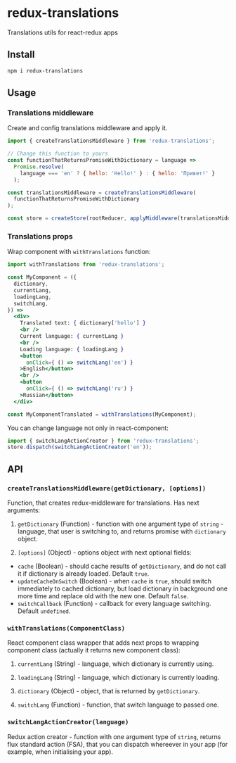 # redux-translations
Translations utils for react-redux apps

## Install

```sh
npm i redux-translations
```

## Usage

### Translations middleware

Create and config translations middleware and apply it.

```js
import { createTranslationsMiddleware } from 'redux-translations';

// Change this function to yours
const functionThatReturnsPromiseWithDictionary = language =>
  Promise.resolve(
    language === 'en' ? { hello: 'Hello!' } : { hello: 'Привет!' }
  );

const translationsMiddleware = createTranslationsMiddleware(
  functionThatReturnsPromiseWithDictionary
);

const store = createStore(rootReducer, applyMiddleware(translationsMiddleware));
```


### Translations props

Wrap component with `withTranslations` function:

```jsx
import withTranslations from 'redux-translations';

const MyComponent = ({
  dictionary,
  currentLang,
  loadingLang,
  switchLang,
}) =>
  <div>
    Translated text: { dictionary['hello'] }
    <br />
    Current language: { currentLang }
    <br />
    Loading language: { loadingLang }
    <button
      onClick={ () => switchLang('en') }
    >English</button>
    <br />
    <button
      onClick={ () => switchLang('ru') }
    >Russian</button>
  </div>

const MyComponentTranslated = withTranslations(MyComponent);
```

You can change language not only in react-component:

```js
import { switchLangActionCreator } from 'redux-translations';
store.dispatch(switchLangActionCreator('en'));
```

## API

### `createTranslationsMiddleware(getDictionary, [options])`

Function, that creates redux-middleware for translations. Has next arguments:

1. `getDictionary` (Function) - function with one argument type of `string` - language, that user is switching to, and returns promise with `dictionary` object.

2. `[options]` (Object) - options object with next optional fields:

  - `cache` (Boolean) - should cache results of `getDictionary`, and do not call it if dictionary is already loaded. Default `true`.
  - `updateCacheOnSwitch` (Boolean) - when `cache` is `true`, should switch immediately to cached dictionary, but load dictionary in background one more time and replace old with the new one. Default `false`.
  - `switchCallback` (Function) - callback for every language switching. Default `undefined`.

### `withTranslations(ComponentClass)`

React component class wrapper that adds next props to wrapping component class (actually it returns new component class):

1. `currentLang` (String) - language, which dictionary is currently using.

2. `loadingLang` (String) - language, which dictionary is currently loading.

3. `dictionary` (Object) - object, that is returned by `getDictionary`.

4. `switchLang` (Function) - function, that switch language to passed one.

### `switchLangActionCreator(language)`

Redux action creator - function with one argument type of `string`, returns flux standard action (FSA), that you can dispatch whereever in your app (for example, when initialising your app).
